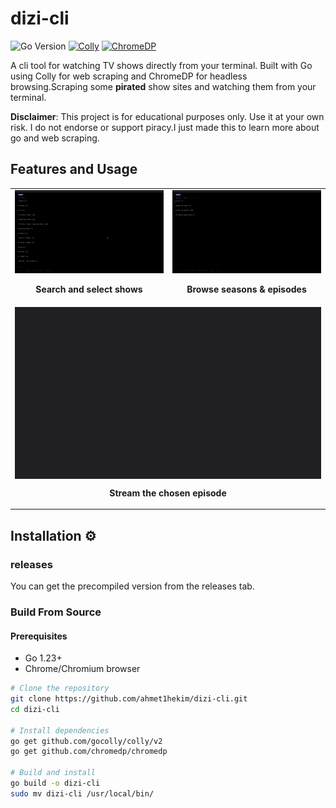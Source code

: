 # dizi-cli 
![Go Version](https://img.shields.io/badge/go-%3E%3D1.23-blue.svg?logo=go&logoColor=white)
[![Colly](https://img.shields.io/badge/colly-v2.8.1-green.svg)](https://github.com/gocolly/colly)
[![ChromeDP](https://img.shields.io/badge/chromedp-v0.9.1-green.svg)](https://github.com/chromedp/chromedp)

A cli tool for watching TV shows directly from your terminal. Built with Go using Colly for web scraping and ChromeDP for headless browsing.Scraping some **pirated** show sites and watching them from your terminal.

**Disclaimer**: This project is for educational purposes only. Use it at your own risk. I do not endorse or support piracy.I just made this to learn more about go and web scraping.

## Features and Usage

<table border="0" cellspacing="0" cellpadding="0" style="border: none; border-collapse: collapse;">
  <tr style="border: none;">
    <td width="50%" style="border: none;">
      <img src="./readmegifs/1.gif" style="width: 100%">
      <p align="center"><b>Search and select shows</b></p>
    </td>
    <td width="50%" style="border: none;">
      <img src="./readmegifs/2.gif" style="width: 100%">
      <p align="center"><b>Browse seasons & episodes</b></p>
    </td>
  </tr>
  <tr style="border: none;">
    <td colspan="2" style="border: none;">
      <img src="./readmegifs/3.gif" style="width: 100%; max-width: 800px; display: block; margin: 0 auto">
      <p align="center"><b>Stream the chosen episode</b></p>
    </td>
  </tr>
</table>

## Installation ⚙️
### releases
You can get the precompiled version from the releases tab.
### Build From Source
#### Prerequisites
- Go 1.23+
- Chrome/Chromium browser

```bash
# Clone the repository
git clone https://github.com/ahmet1hekim/dizi-cli.git
cd dizi-cli

# Install dependencies
go get github.com/gocolly/colly/v2
go get github.com/chromedp/chromedp

# Build and install
go build -o dizi-cli
sudo mv dizi-cli /usr/local/bin/
